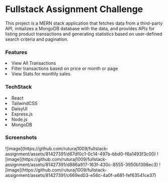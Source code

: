 <h1>Fullstack Assignment Challenge</h1>

<p>This project is a MERN stack application that fetches data from a third-party API, initializes a MongoDB database with the data, and provides APIs for listing product transactions and generating statistics based on user-defined search criteria and pagination.</p>
<h3>Features</h3>
<li>View All Transactions</li>
<li>Filter transactions based on price or month or page</li>
<li>View Stats for monthly sales</li>
<h3>TechStack</h3>
<li>React</li>
<li>TailwindCSS</li>
<li>DaisyUI</li>
<li>Express.js</li>
<li>Node.js</li>
<li>MongoDB</li>
<h3>Screenshots</h3>
![image](https://github.com/ruturaj1009/fullstack-assignment/assets/81427391/d67df0c1-0c14-497b-bbd0-f6a1493f3c00)
![image](https://github.com/ruturaj1009/fullstack-assignment/assets/81427391/d886a917-163f-430c-8555-3950b1398ec3)
![image](https://github.com/ruturaj1009/fullstack-assignment/assets/81427391/c669ed03-e56c-4a0f-a681-fef63541ce37)

